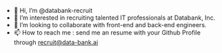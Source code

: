 - 👋 Hi, I’m @databank-recruit
- 👀 I’m interested in recruiting talented IT professionals at Databank, Inc.
- 💞️ I’m looking to collaborate with front-end and back-end engineers.
- 📫 How to reach me : send me an resume with your Github Profile through recruit@data-bank.ai

<!---
databank-recruit/databank-recruit is a ✨ special ✨ repository because its `README.md` (this file) appears on your GitHub profile.
You can click the Preview link to take a look at your changes.
--->
